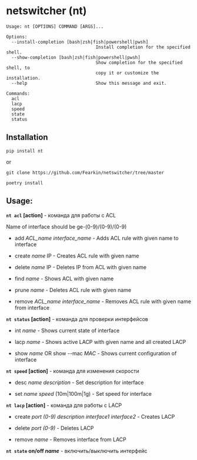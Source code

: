 # netswitcher (nt)

```console
Usage: nt [OPTIONS] COMMAND [ARGS]...

Options:
  --install-completion [bash|zsh|fish|powershell|pwsh]
                                  Install completion for the specified shell.
  --show-completion [bash|zsh|fish|powershell|pwsh]
                                  Show completion for the specified shell, to
                                  copy it or customize the installation.
  --help                          Show this message and exit.

Commands:
  acl
  lacp
  speed
  state
  status
```

## Installation
```console
pip install nt
```

or

```console
git clone https://github.com/Fearkin/netswitcher/tree/master

poetry install
```
## Usage:
**`nt acl` [action]** - команда для работы с ACL

Name of interface should be ge-(0-9)/(0-9)/(0-9)

- add     *ACL_name* *interface_name* - Adds ACL rule with given name to interface

- create  *name* IP - Creates ACL rule with given name

- delete  *name* IP - Deletes IP from ACL with given name

- find    *name* - Shows ACL with given name

- prune   *name* - Deletes ACL rule with given name

- remove  *ACL_name* *interface_name* - Removes ACL rule with given name from interface


**`nt status` [action]** - команда для проверки интерфейсов

- int   *name* - Shows current state of interface

- lacp  *name* - Shows active LACP with given name and all created LACP

- show  *name* OR show --mac *MAC* - Shows current configuration of interface


**`nt speed` [action]** - команда для изменения скорости

- desc  *name* *description* - Set description for interface

- set   *name* *speed* (10m|100m|1g) - Set speed for interface

**`nt lacp` [action]** - команда для работы с LACP


- create  *port (0-9)* *description* *interface1* *interface2* - Creates LACP

- delete  *port (0-9)* - Deletes LACP

- remove  *name* - Removes interface from LACP

**`nt state` on/off *name*** - включить/выключить интерфейс
